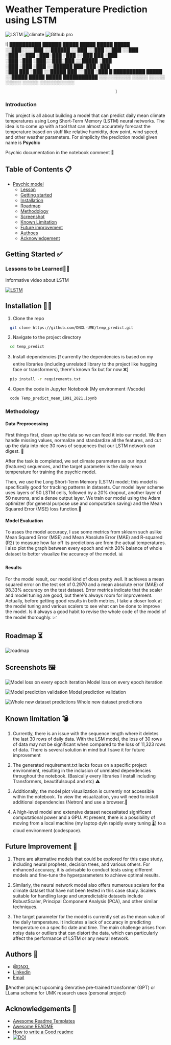 
# Weather Temperature Prediction using LSTM

![LSTM](https://img.shields.io/badge/LSTM-model-green?style=flat)
![climate](https://img.shields.io/badge/climate-model-green?labelColor=yellow&style=flat)
![Github pro](https://img.shields.io/badge/Github%20-pro-green?labelColor=red&style=flat)

![ ██████████   ██████   █████ █████ █████ █████      
░░███░░░░███ ░░██████ ░░███ ░░███ ░░███ ░░███       
 ░███   ░░███ ░███░███ ░███  ░░███ ███   ░███       
 ░███    ░███ ░███░░███░███   ░░█████    ░███       
 ░███    ░███ ░███ ░░██████    ███░███   ░███       
 ░███    ███  ░███  ░░█████   ███ ░░███  ░███      █
 ██████████   █████  ░░█████ █████ █████ ███████████
░░░░░░░░░░   ░░░░░    ░░░░░ ░░░░░ ░░░░░ ░░░░░░░░░░░ 
                                                    
                                                    
                                                    ]

### Introduction
This project is all about building a model that can predict daily mean climate temperatures using Long Short-Term Memory (LSTM) neural networks. The idea is to come up with a tool that can almost accurately forecast the temperature based on stuff like relative humidity, dew point, wind speed, and other weather parameters. For simplicity the prediction model given name is **Psychic** 

Psychic documentation in the notebook comment 🎊


## Table of Contents 📋

- [Psychic model](#jeli-climate-prediction)
  - [Lesson](https://github.com/DNXL-UMK/temp_predict?tab=readme-ov-file#screenshots)
  - [Getting started](https://github.com/DNXL-UMK/temp_predict?tab=readme-ov-file#getting-started)
  - [Installation](https://github.com/DNXL-UMK/temp_predict?tab=readme-ov-file#installation)
  - [Roadmap](https://github.com/DNXL-UMK/temp_predict?tab=readme-ov-file#roadmap)
  - [Methodology](https://github.com/DNXL-UMK/temp_predict?tab=readme-ov-file#methodology)
  - [Screenshot](https://github.com/DNXL-UMK/temp_predict?tab=readme-ov-file#screenshots)
  - [Known Limitation](https://github.com/DNXL-UMK/temp_predict?tab=readme-ov-file#known-limitation)
  - [Future improvement](https://github.com/DNXL-UMK/temp_predict?tab=readme-ov-file#future-improvement)
  - [Authoes](https://github.com/DNXL-UMK/temp_predict?tab=readme-ov-file#authors)
  - [Acknowledgement](https://github.com/DNXL-UMK/temp_predict?tab=readme-ov-file#acknowledgements)


## Getting Started ✅

### Lessons to be Learned🧑‍🏫

Informative video about LSTM


[![LSTM](https://img.youtube.com/vi/YCzL96nL7j0/0.jpg)](https://www.youtube.com/watch?v=YCzL96nL7j0)



## Installation 🧑‍💻

1. Clone the repo 

```bash
  git clone https://github.com/DNXL-UMK/temp_predict.git
```
2. Navigate to the project directory
```bash
  cd temp_predict
```
3. Install dependencies [❗ currently the dependencies is based on my entire libraries (including unrelated library to the project like hugging face or transformers), there's known fix but for now ❌]
```bash
  pip install -r requirements.txt
```
4. Open the code in Jupyter Notebook (My environment :Vscode)
```bash
  code Temp_predict_mean_1991_2021.ipynb
```

### Methodology
#### Data Preprocessing
First things first, clean up the data so we can feed it into our model. We then handle missing values, normalize and standardize all the features, and cut up the data into nice 30 rows of sequences that our LSTM network can digest. 🔬

After the task is completed, we set climate parameters as our input (features) sequences, and the target parameter is the daily mean temperature for training the psychic model.

Then, we use the Long Short-Term Memory (LSTM) model; this model is specifically good for tracking patterns in datasets. Our model layer scheme uses layers of 50 LSTM cells, followed by a 20% dropout, another layer of 50 neurons, and a dense output layer. We train our model using the Adam optimizer (for general purpose use and computation saving) and the Mean Squared Error (MSE) loss function.👾


#### Model Evaluation
To asses the model accuracy, I use some metrics from sklearn such aslike Mean Squared Error (MSE) and Mean Absolute Error (MAE) and R-squared (R2) to measure how far off its predictions are from the actual temperatures. I also plot the graph between every epoch and with 20% balance of whole dataset to better visualize the accuracy of the model. 📊


#### Results
For the model result, our model kind of does pretty well. It achieves a mean squared error on the test set of 0.2970 and a mean absolute error (MAE) of 98.33% accuracy on the test dataset. Error metrics indicate that the scaler and model tuning are good, but there's always room for improvement. Actually, before getting good results in both metrics, I take a closer look at the model tuning and various scalers to see what can be done to improve the model. Is it always a good habit to revise the whole code of the model of the model thoroughly. 📈


## Roadmap ⏳

![roadmap](https://github.com/DNXL-UMK/temp_predict/blob/main/assets/Psychic%20model1.png)



## Screenshots 🖼️



![Model loss on every epoch iteration](https://github.com/DNXL-UMK/temp_predict/blob/main/assets/output.png)
Model loss on every epoch iteration

![Model prediction validation](https://github.com/DNXL-UMK/temp_predict/blob/main/assets/val.png)
Model prediction validation

![Whole new dataset predictions](https://github.com/DNXL-UMK/temp_predict/blob/main/assets/daily.png)
Whole new dataset predictions




## Known limitation 💣

1. Currently, there is an issue with the sequence length where it deletes the last 30 rows of daily data. With the LSM model, the loss of 30 rows of data may not be significant when compared to the loss of 11,323 rows of data. There is several solution in mind but I save it for future improvement

2. The generated requirement.txt lacks focus on a specific project environment, resulting in the inclusion of unrelated dependencies throughout the notebook. (Basically every libraries I install including Transformers, beautifulsoup4 and etc) ⚠️

3. Additionally, the model plot visualization is currently not accessible within the notebook. To view the visualization, you will need to install additional dependencies (Netron) and use a browser.🙅

4. A high-level model and extensive dataset necessitated significant computational power and a GPU. At present, there is a possibility of moving from a local machine (my laptop dyin rapidly every tuning 🌡️) to a cloud environment (codespace).




## Future Improvement 🧯
1. There are alternative models that could be explored for this case study, including neural prophets, decision trees, and various others. For enhanced accuracy, it is advisable to conduct tests using different models and fine-tune the hyperparameters to achieve optimal results.

2. Similarly, the neural network model also offers numerous scalers for the climate dataset that have not been tested in this case study. Scalers suitable for handling large and unpredictable datasets include RobustScaler, Principal Component Analysis (PCA), and other similar techniques.
   
3. The target parameter for the model is currently set as the mean value of the daily temperature. It indicates a lack of accuracy in predicting temperature on a specific date and time. The main challenge arises from noisy data or outliers that can distort the data, which can particularly affect the performance of LSTM or any neural network.

## Authors 🪪

- [@DNXL](https://www.github.com/DNXL-UMK)
- [Linkedin](https://www.linkedin.com/in/muhddaniel/)
- [Email](e22a0237@siswa.umk.edu.my)

📌Another project upcoming 
Genrative pre-trained transformer (GPT) or LLama scheme for UMK research uses (personal project)


## Acknowledgements 🙇

 - [Awesome Readme Templates](https://awesomeopensource.com/project/elangosundar/awesome-README-templates)
 - [Awesome README](https://github.com/matiassingers/awesome-readme)
 - [How to write a Good readme](https://bulldogjob.com/news/449-how-to-write-a-good-readme-for-your-github-project)
 - [![DOI](https://zenodo.org/badge/DOI/10.5281/zenodo.7087890.svg)](https://doi.org/10.5281/zenodo.7087890)


